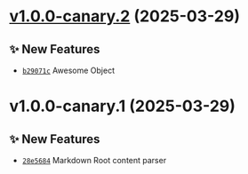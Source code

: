 # [v1.0.0-canary.2](https://github.com/awesome-algorand/mdast/compare/v1.0.0-canary.1...v1.0.0-canary.2) (2025-03-29)

## ✨ New Features
- [`b29071c`](https://github.com/awesome-algorand/mdast/commit/b29071c)  Awesome Object

# v1.0.0-canary.1 (2025-03-29)

## ✨ New Features
- [`28e5684`](https://github.com/awesome-algorand/mdast/commit/28e5684)  Markdown Root content parser
